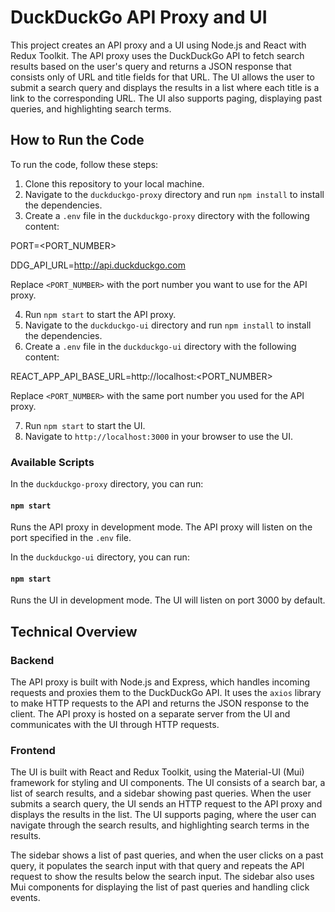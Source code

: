 # DuckDuckGo API Proxy and UI

This project creates an API proxy and a UI using Node.js and React with Redux Toolkit. The API proxy uses the DuckDuckGo API to fetch search results based on the user's query and returns a JSON response that consists only of URL and title fields for that URL. The UI allows the user to submit a search query and displays the results in a list where each title is a link to the corresponding URL. The UI also supports paging, displaying past queries, and highlighting search terms.

## How to Run the Code

To run the code, follow these steps:

1. Clone this repository to your local machine.
2. Navigate to the `duckduckgo-proxy` directory and run `npm install` to install the dependencies.
3. Create a `.env` file in the `duckduckgo-proxy` directory with the following content:

PORT=<PORT_NUMBER>

DDG_API_URL=http://api.duckduckgo.com

Replace `<PORT_NUMBER>` with the port number you want to use for the API proxy.

4. Run `npm start` to start the API proxy.
5. Navigate to the `duckduckgo-ui` directory and run `npm install` to install the dependencies.
6. Create a `.env` file in the `duckduckgo-ui` directory with the following content:

REACT_APP_API_BASE_URL=http://localhost:<PORT_NUMBER>

Replace `<PORT_NUMBER>` with the same port number you used for the API proxy.

7. Run `npm start` to start the UI.
8. Navigate to `http://localhost:3000` in your browser to use the UI.

### Available Scripts

In the `duckduckgo-proxy` directory, you can run:

#### `npm start`

Runs the API proxy in development mode. The API proxy will listen on the port specified in the `.env` file.

In the `duckduckgo-ui` directory, you can run:

#### `npm start`

Runs the UI in development mode. The UI will listen on port 3000 by default.

## Technical Overview

### Backend

The API proxy is built with Node.js and Express, which handles incoming requests and proxies them to the DuckDuckGo API. It uses the `axios` library to make HTTP requests to the API and returns the JSON response to the client. The API proxy is hosted on a separate server from the UI and communicates with the UI through HTTP requests.

### Frontend

The UI is built with React and Redux Toolkit, using the Material-UI (Mui) framework for styling and UI components. The UI consists of a search bar, a list of search results, and a sidebar showing past queries. When the user submits a search query, the UI sends an HTTP request to the API proxy and displays the results in the list. The UI supports paging, where the user can navigate through the search results, and highlighting search terms in the results.

The sidebar shows a list of past queries, and when the user clicks on a past query, it populates the search input with that query and repeats the API request to show the results below the search input. The sidebar also uses Mui components for displaying the list of past queries and handling click events.

